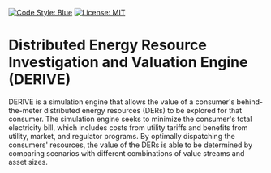 [![Code Style: Blue](https://img.shields.io/badge/code%20style-blue-4495d1.svg)](https://github.com/invenia/BlueStyle)
[![License: MIT](https://img.shields.io/badge/License-MIT-yellow.svg)](https://opensource.org/licenses/MIT)

# Distributed Energy Resource Investigation and Valuation Engine (DERIVE)
DERIVE is a simulation engine that allows the value of a consumer's behind-the-meter 
distributed energy resources (DERs) to be explored for that consumer. The simulation 
engine seeks to minimize the consumer's total electricity bill, which includes costs 
from utility tariffs and benefits from utility, market, and regulator programs. By 
optimally dispatching the consumers' resources, the value of the DERs is able to be 
determined by comparing scenarios with different combinations of value streams and 
asset sizes.
